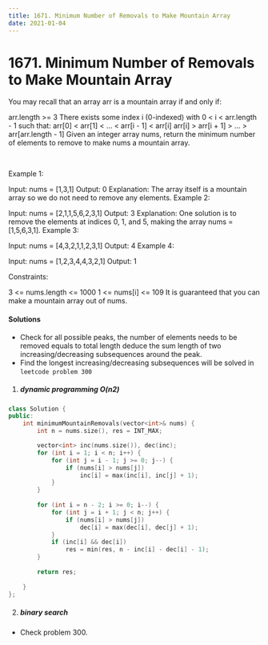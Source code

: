 ```yaml
---
title: 1671. Minimum Number of Removals to Make Mountain Array
date: 2021-01-04
---
```

# 1671. Minimum Number of Removals to Make Mountain Array
You may recall that an array arr is a mountain array if and only if:

arr.length >= 3
There exists some index i (0-indexed) with 0 < i < arr.length - 1 such that:
arr[0] < arr[1] < ... < arr[i - 1] < arr[i]
arr[i] > arr[i + 1] > ... > arr[arr.length - 1]
Given an integer array nums​​​, return the minimum number of elements to remove to make nums​​​ a mountain array.

 

Example 1:

Input: nums = [1,3,1]
Output: 0
Explanation: The array itself is a mountain array so we do not need to remove any elements.
Example 2:

Input: nums = [2,1,1,5,6,2,3,1]
Output: 3
Explanation: One solution is to remove the elements at indices 0, 1, and 5, making the array nums = [1,5,6,3,1].
Example 3:

Input: nums = [4,3,2,1,1,2,3,1]
Output: 4
Example 4:

Input: nums = [1,2,3,4,4,3,2,1]
Output: 1
 

Constraints:

3 <= nums.length <= 1000
1 <= nums[i] <= 109
It is guaranteed that you can make a mountain array out of nums.


#### Solutions

- Check for all possible peaks, the number of elements needs to be removed equals to total length deduce the sum length of two increasing/decreasing subsequences around the peak.
- Find the longest increasing/decreasing subsequences will be solved in `leetcode problem 300`

1. ##### dynamic programming O(n2)

```cpp
class Solution {
public:
    int minimumMountainRemovals(vector<int>& nums) {
        int n = nums.size(), res = INT_MAX;

        vector<int> inc(nums.size()), dec(inc);
        for (int i = 1; i < n; i++) {
            for (int j = i - 1; j >= 0; j--) {
                if (nums[i] > nums[j])
                    inc[i] = max(inc[i], inc[j] + 1);
            }
        }
        
        for (int i = n - 2; i >= 0; i--) {
            for (int j = i + 1; j < n; j++) {
                if (nums[i] > nums[j])
                    dec[i] = max(dec[i], dec[j] + 1);
            }
            if (inc[i] && dec[i])
                res = min(res, n - inc[i] - dec[i] - 1);
        }
        
        return res;
        
    }
};

```

2. ##### binary search

- Check problem 300.